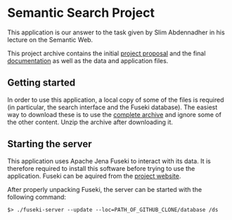 Semantic Search Project
=======================

This application is our answer to the task given by Slim Abdennadher in his 
lecture on the Semantic Web.

This project archive contains the initial [project proposal](proposal) and the 
final [documentation](documentation) as well as the data and application files.

## Getting started

In order to use this application, a local copy of some of the files is 
required (in particular, the search interface and the Fuseki database). The 
easiest way to download these is to use the 
[complete archive](https://github.com/seaneble/dhbw_semanticweb/archive/master.zip) 
and ignore some of the other content. Unzip the archive after downloading it.

## Starting the server

This application uses Apache Jena Fuseki to interact with its data. It is 
therefore required to install this software before trying to use the 
application. Fuseki can be aquired from the 
[project website](http://jena.apache.org/download/index.cgi).

After properly unpacking Fuseki, the server can be started with the following 
command:

    $> ./fuseki-server --update --loc=PATH_OF_GITHUB_CLONE/database /ds


